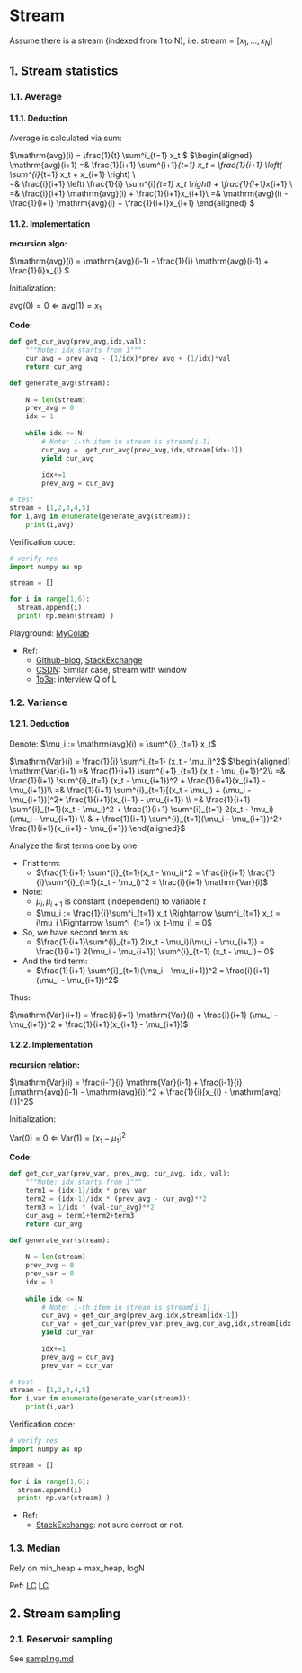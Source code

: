# Stream

Assume there is a stream (indexed from 1 to N), i.e. $\mathrm{stream} = [x_1,\dots, x_N ]$

## 1. Stream statistics

### 1.1. Average

#### 1.1.1. Deduction

Average is calculated via sum:

$\mathrm{avg}(i) = \frac{1}{t} \sum^i_{t=1} x_t $
$\begin{aligned}
    \mathrm{avg}(i+1) =& \frac{1}{i+1} \sum^{i+1}_{t=1} x_t = \frac{1}{i+1} \left( \sum^{i}_{t=1} x_t + x_{i+1} \right) \\\
    =&  \frac{i}{i+1} \left( \frac{1}{i} \sum^{i}_{t=1} x_t \right) + \frac{1}{i+1}x_{i+1} \\
    =& \frac{i}{i+1} \mathrm{avg}(i)  + \frac{1}{i+1}x_{i+1}\\
    =& \mathrm{avg}(i) - \frac{1}{i+1} \mathrm{avg}(i)  + \frac{1}{i+1}x_{i+1} 
\end{aligned} $

#### 1.1.2. Implementation

**recursion algo:**

$\mathrm{avg}(i) = \mathrm{avg}(i-1) - \frac{1}{i} \mathrm{avg}(i-1)  + \frac{1}{i}x_{i} $

Initialization:

$\mathrm{avg}(0) = 0 \Leftarrow \mathrm{avg}(1) = x_1$

**Code:**

```python
def get_cur_avg(prev_avg,idx,val):
    """Note: idx starts from 1"""
    cur_avg = prev_avg - (1/idx)*prev_avg + (1/idx)*val
    return cur_avg

def generate_avg(stream):
    
    N = len(stream)
    prev_avg = 0
    idx = 1
    
    while idx <= N:
        # Note: i-th item in stream is stream[i-1]
        cur_avg =  get_cur_avg(prev_avg,idx,stream[idx-1])
        yield cur_avg
        
        idx+=1
        prev_avg = cur_avg

# test
stream = [1,2,3,4,5]
for i,avg in enumerate(generate_avg(stream)):
    print(i,avg)
```

Verification code:
```python
# verify res
import numpy as np

stream = []

for i in range(1,6):
  stream.append(i)
  print( np.mean(stream) )
```

Playground: [MyColab](https://colab.research.google.com/drive/1f1fXyEhhpHOp_XCX7qOMrtR-kxXvtl0F?authuser=1#scrollTo=43O5DlYGwg8X&line=6&uniqifier=1)

- Ref: 
  - [Github-blog](https://gist.github.com/pfmiles/2641160), [StackExchange](https://math.stackexchange.com/questions/445076/continuously-averaging-a-stream-of-numbers)
  - [CSDN](https://blog.csdn.net/yutianzuijin/article/details/74276897): Similar case, stream with window
  - [1p3a](https://www.1point3acres.com/bbs/thread-710489-1-1.html): interview Q of L


### 1.2. Variance

#### 1.2.1. Deduction

Denote: $\mu_i := \mathrm{avg}(i) = \sum^{i}_{t=1} x_t$

$\mathrm{Var}(i) = \frac{1}{i} \sum^i_{t=1} (x_t - \mu_i)^2$
$\begin{aligned}
    \mathrm{Var}(i+1) =& \frac{1}{i+1} \sum^{i+1}_{t=1} (x_t - \mu_{i+1})^2\\
    =& \frac{1}{i+1} \sum^{i}_{t=1} (x_t - \mu_{i+1})^2 + \frac{1}{i+1}(x_{i+1} - \mu_{i+1})\\
    =& \frac{1}{i+1} \sum^{i}_{t=1}[(x_t - \mu_i) + (\mu_i - \mu_{i+1})]^2+ \frac{1}{i+1}(x_{i+1} - \mu_{i+1}) \\
    =& \frac{1}{i+1} \sum^{i}_{t=1}(x_t - \mu_i)^2 + \frac{1}{i+1} \sum^{i}_{t=1} 2(x_t - \mu_i)(\mu_i - \mu_{i+1}) \\
    & + \frac{1}{i+1} \sum^{i}_{t=1}(\mu_i - \mu_{i+1})^2+ \frac{1}{i+1}(x_{i+1} - \mu_{i+1})
\end{aligned}$

Analyze the first terms one by one

- Frist term:
  - $\frac{1}{i+1} \sum^{i}_{t=1}(x_t - \mu_i)^2 = \frac{i}{i+1} \frac{1}{i}\sum^{i}_{t=1}(x_t - \mu_i)^2 = \frac{i}{i+1} \mathrm{Var}(i)$
- Note:
  - $\mu_i, \mu_{i+1}$ is constant (independent) to variable $t$
  - $\mu_i := \frac{1}{i}\sum^i_{t=1} x_t \Rightarrow \sum^i_{t=1} x_t = i\mu_i \Rightarrow \sum^i_{t=1} (x_t-\mu_i) = 0$
- So, we have second term as:
  - $\frac{1}{i+1}\sum^{i}_{t=1} 2(x_t - \mu_i)(\mu_i - \mu_{i+1}) = \frac{1}{i+1} 2(\mu_i - \mu_{i+1}) \sum^{i}_{t=1} (x_t - \mu_i)= 0$
- And the tird term: 
  - $\frac{1}{i+1} \sum^{i}_{t=1}(\mu_i - \mu_{i+1})^2 = \frac{i}{i+1} (\mu_i - \mu_{i+1})^2$

Thus:

$\mathrm{Var}(i+1) = \frac{i}{i+1} \mathrm{Var}(i) + \frac{i}{i+1} (\mu_i - \mu_{i+1})^2 + \frac{1}{i+1}(x_{i+1} - \mu_{i+1})$



#### 1.2.2. Implementation

**recursion relation:**

$\mathrm{Var}(i) = \frac{i-1}{i} \mathrm{Var}(i-1) + \frac{i-1}{i} [\mathrm{avg}(i-1) - \mathrm{avg}(i)]^2 + \frac{1}{i}[x_{i} - \mathrm{avg}(i)]^2$

Initialization:

$\mathrm{Var}(0) = 0 \Leftarrow \mathrm{Var}(1) = (x_1 - \mu_1)^2$

**Code:**


```python
def get_cur_var(prev_var, prev_avg, cur_avg, idx, val):
    """Note: idx starts from 1"""
    term1 = (idx-1)/idx * prev_var
    term2 = (idx-1)/idx * (prev_avg - cur_avg)**2
    term3 = 1/idx * (val-cur_avg)**2
    cur_avg = term1+term2+term3
    return cur_avg

def generate_var(stream):
    
    N = len(stream)
    prev_avg = 0
    prev_var = 0
    idx = 1
    
    while idx <= N:
        # Note: i-th item in stream is stream[i-1]
        cur_avg = get_cur_avg(prev_avg,idx,stream[idx-1])
        cur_var = get_cur_var(prev_var,prev_avg,cur_avg,idx,stream[idx-1])
        yield cur_var
        
        idx+=1
        prev_avg = cur_avg
        prev_var = cur_var

# test
stream = [1,2,3,4,5]
for i,var in enumerate(generate_var(stream)):
    print(i,var)
```

Verification code:
```python
# verify res
import numpy as np

stream = []

for i in range(1,6):
  stream.append(i)
  print( np.var(stream) )
```

- Ref:
  - [StackExchange](https://math.stackexchange.com/questions/20593/calculate-variance-from-a-stream-of-sample-values): not sure correct or not.

### 1.3. Median

Rely on min_heap + max_heap, logN

Ref:
    [LC]()
    [LC]()

## 2. Stream sampling

### 2.1. Reservoir sampling

See [sampling.md](./sampling.md)